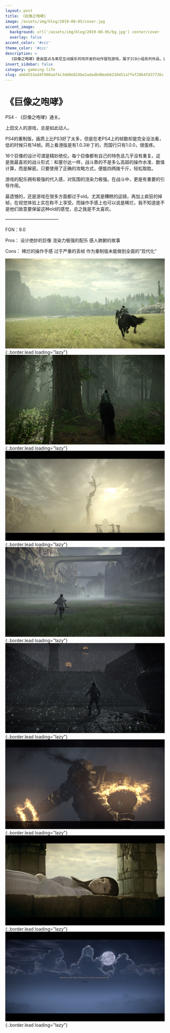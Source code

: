 ```yaml
---
layout: post
title: 《巨像之咆哮》
image: /assets/img/blog/2019-08-05/cover.jpg
accent_image: 
  background: url('/assets/img/blog/2019-08-05/bg.jpg') center/cover
  overlay: false
accent_color: '#ccc'
theme_color: '#ccc'
description: >
  《巨像之咆哮》是由蓝点与索尼互动娱乐共同开发的动作冒险游戏，属于ICO小组系列作品，运行于PlayStation 4平台。该作是以Playstation 2上原版游戏为基础，对场景与角色进行艺术重制的新作。
invert_sidebar: false
category: gameing-life
slug: ab64553ad4f960aaf4c3dd0e824be2adadbd0eeb6210451a7fef20b4fd37726c
---
```


# 《巨像之咆哮》

PS4 - 《巨像之咆哮》通关。

上田文人的游戏，总是如此动人。

PS4的重制版，画质上比PS3好了太多，但是在老PS4上的帧数却是完全没法看，低的时候只有14帧。网上看港版是有1.0.3补丁的，而国行只有1.0.0，很蛋疼。

16个巨像的设计可谓是精妙绝伦。每个巨像都有自己的特色且几乎没有重复。这是我最喜欢的战斗形式：和塞尔达一样，战斗靠的不是多么高超的操作水准、数值计算，而是解密。只要使用了正确的攻略方式，便能四两拨千斤，轻松取胜。

游戏的配乐拥有极强的代入感，对氛围的渲染力极强。在战斗中，更是有重要的引导作用。

最遗憾的，还是游戏在很多方面都过于old。尤其是糟糕的运镜，再加上疯狂的掉帧，在视觉体验上实在称不上享受。而操作手感上也可以说是稀烂，我不知道是不是他们故意要保留这种old的感觉，总之我是不太喜欢。

————————————

FGN：9.0

Pros：
设计绝妙的巨像
渲染力极强的配乐
感人肺腑的故事

Cons：
稀烂的操作手感
过于严重的丢帧
作为重制版未能做到全面的“现代化”

![](/assets/img/blog/2019-08-05/1.jpg){:.border.lead loading="lazy"}
![](/assets/img/blog/2019-08-05/2.jpg){:.border.lead loading="lazy"}
![](/assets/img/blog/2019-08-05/3.jpg){:.border.lead loading="lazy"}
![](/assets/img/blog/2019-08-05/4.jpg){:.border.lead loading="lazy"}
![](/assets/img/blog/2019-08-05/5.jpg){:.border.lead loading="lazy"}
![](/assets/img/blog/2019-08-05/6.jpg){:.border.lead loading="lazy"}
![](/assets/img/blog/2019-08-05/7.jpg){:.border.lead loading="lazy"}
![](/assets/img/blog/2019-08-05/8.jpg){:.border.lead loading="lazy"}

